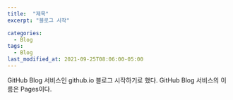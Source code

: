 ```yaml
---
title:  "제목"
excerpt: "블로그 시작"

categories:
  - Blog
tags:
  - Blog
last_modified_at: 2021-09-25T08:06:00-05:00
---
```


GitHub Blog 서비스인 github.io 블로그 시작하기로 했다.
GitHub Blog 서비스의 이름은 Pages이다.